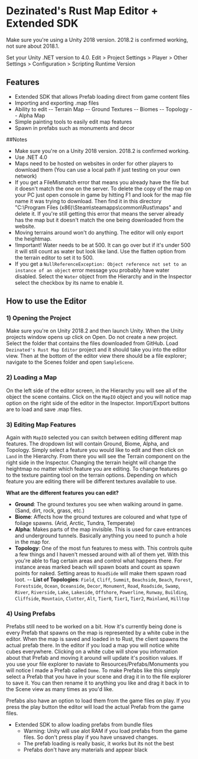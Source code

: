 # Dezinated's Rust Map Editor + Extended SDK

Make sure you're using a Unity 2018 version. 2018.2 is confirmed working, not sure about 2018.1.

Set your Unity .NET version to 4.0.
Edit > Project Settings > Player > Other Settings > Configuration > Scripting Runtime Version

## Features
- Extended SDK that allows Prefab loading direct from game content files
- Importing and exporting .map files
- Ability to edit
-- Terrain Map
-- Ground Textures
-- Biomes
-- Topology
-- Alpha Map
- Simple painting tools to easily edit map features
- Spawn in prefabs such as monuments and decor

##Notes

- Make sure you're on a Unity 2018 version. 2018.2 is confirmed working.
- Use .NET 4.0
- Maps need to be hosted on websites in order for other players to download them (You can use a local path if just testing on your own network)
- If you get a FileMismatch error that means you already have the file but it doesn't match the one on the server. To delete the copy of the map on your PC just open console in game by hitting F1 and look for the map file name it was trying to download. Then find it in this directory "C:\Program Files (x86)\Steam\steamapps\common\Rust\maps" and delete it. If you're still getting this error that means the server already has the map but it doesn't match the one being downloaded from the website. 
- Moving terrains around won't do anything. The editor will only export the heightmap.
- !Important! Water needs to be at 500. It can go over but if it's under 500 it will still count as water but look like land. Use the flatten option from the terrain editor to set it to 500.
- If you get a `NullReferenceException: Object reference not set to an instance of an object` error message you probably have water disabled. Select the `Water` object from the Hierarchy and in the Inspector select the checkbox by its name to enable it.


## How to use the Editor

### 1) Opening the Project
Make sure you're on Unity 2018.2 and then launch Unity. When the Unity projects window opens up click on Open. Do not create a new project. Select the folder that contains the files downloaded from GitHub. Load `Dezinated's Rust Map Editor` project and it should take you into the editor view. Then at the bottom of the editor view there should be a file explorer; navigate to the Scenes folder and open `SampleScene`.

### 2) Loading a Map
On the left side of the editor screen, in the Hierarchy you will see all of the object the scene contains. Click on the `MapIO` object and you will notice map option on the right side of the editor in the Inspector. Import/Export buttons are to load and save .map files.

### 3) Editing Map Features
Again with `MapIO` selected you can switch between editing different map features. The dropdown list will contain Ground, Biome, Alpha, and Topology. Simply select a feature you would like to edit and then click on `Land` in the Hierarchy. From there you will see the Terrain component on the right side in the Inspector. Changing the terrain height will change the heightmap no matter which feature you are editing. To change features go to the texture painting tool on the terrain options. Depending on which feature you are editing there will be different textures available to use.

<b>What are the different features you can edit?</b>
- <b>Ground</b>: The ground textures you see when walking around in game. (Sand, dirt, rock, grass, etc.)
- <b>Biome</b>: Affects how the ground textures are coloured and what type of foilage spawns. (Arid, Arctic, Tundra, Temperate)
- <b>Alpha</b>: Makes parts of the map invisible. This is used for cave entrances and underground tunnels. Basically anything you need to punch a hole in the map for.
- <b>Topology</b>: One of the most fun features to mess with. This controls quite a few things and I haven't messed around with all of them yet. With this you're able to flag certain areas and control what happens there. For instance areas marked beach will spawn boats and count as spawn points for naked. Setting areas to `RoadSide` will make them spawn road loot.
 -- <b>List of Topologies</b>: `Field`, `Cliff`, `Summit`, `Beachside`, `Beach`, `Forest`, `Forestside`, `Ocean`, `Oceanside`, `Decor`, `Monument`, `Road`, `Roadside`, `Swamp`, `River`, `Riverside`, `Lake`, `Lakeside`, `Offshore`, `Powerline`, `Runway`, `Building`, `Cliffside`, `Mountain`, `Clutter`, `Alt`, `Tier0`, `Tier1`, `Tier2`, `Mainland`, `Hilltop`


### 4) Using Prefabs
Prefabs still need to be worked on a bit. How it's currently being done is every Prefab that spawns on the map is represented by a white cube in the editor. When the map is saved and loaded in to Rust, the client spawns the actual prefab there. In the editor if you load a map you will notice white cubes everywhere. Clicking on a white cube will show you information about that Prefab and moving it around will update it's position values. If you use your file explorer to naviate to Resources/Prefabs/Monuments you will notice I made a Prefab called `Dome`. To make Prefabs like this simply select a Prefab that you have in your scene and drag it in to the file explorer to save it. You can then rename it to anything you like and drag it back in to the Scene view as many times as you'd like.

Prefabs also have an option to load them from the game files on play. If you press the play button the editor will load the actual Prefab from the game files.

- Extended SDK to allow loading prefabs from bundle files
	- Warning: Unity will use alot RAM if you load prefabs from the game files. So don't press play if you have unsaved changes.
	- The prefab loading is really basic, it works but its not the best
	- Prefabs don't have any materials and appear black